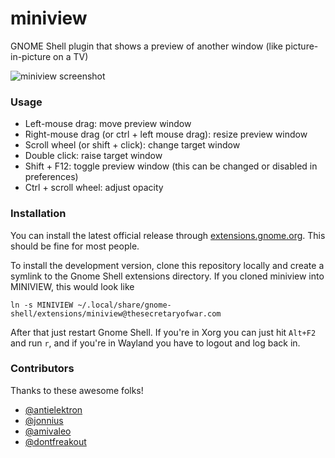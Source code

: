 miniview
========

GNOME Shell plugin that shows a preview of another window (like picture-in-picture on a TV)

![miniview screenshot](screenshot.png)

### Usage

- Left-mouse drag: move preview window
- Right-mouse drag (or ctrl + left mouse drag): resize preview window
- Scroll wheel (or shift + click): change target window
- Double click: raise target window
- Shift + F12: toggle preview window (this can be changed or disabled in preferences)
- Ctrl + scroll wheel: adjust opacity

### Installation

You can install the latest official release through [extensions.gnome.org](https://extensions.gnome.org/extension/1459/miniview/). This should be fine for most people.

To install the development version, clone this repository locally and create a symlink to the Gnome Shell extensions directory. If you cloned miniview into MINIVIEW, this would look like

```
ln -s MINIVIEW ~/.local/share/gnome-shell/extensions/miniview@thesecretaryofwar.com
```

After that just restart Gnome Shell. If you're in Xorg you can just hit `Alt+F2` and run `r`, and if you're in Wayland you have to logout and log back in.

### Contributors

Thanks to these awesome folks!
- [@antielektron](https://github.com/antielektron)
- [@jonnius](https://github.com/jonnius)
- [@amivaleo](https://github.com/amivaleo)
- [@dontfreakout](https://github.com/dontfreakout)
